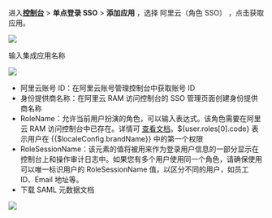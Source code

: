 <IntegrationDetailCard :title="`在 ${$localeConfig.brandName} 中创建应用`">

进入[**控制台**](https://console.authing.cn) > **单点登录 SSO** > **添加应用** ，选择 阿里云（角色 SSO） ，点击获取应用。

![](~@imagesZhCn/integration/aliyun-role-sso/1-1.png)

输入集成应用名称

![](~@imagesZhCn/integration/aliyun-role-sso/1-2.png)

- 阿里云账号 ID：在阿里云账号管理控制台中获取账号 ID
- 身份提供商名称：在阿里云 RAM 访问控制台的 SSO 管理页面创建身份提供商名称
- RoleName：允许当前用户扮演的角色，可以输入表达式。该角色需要在阿里云 RAM 访问控制台中已存在。详情可 [查看文档](https://help.aliyun.com/document_detail/110614.html)。${user.roles[0].code} 表示用户在 {{$localeConfig.brandName}} 中的第一个权限
- RoleSessionName：该元素的值将被用来作为登录用户信息的一部分显示在控制台上和操作审计日志中。如果您有多个用户使用同一个角色，请确保使用可以唯一标识用户的 RoleSessionName 值，以区分不同的用户，如员工 ID、Email 地址等。
- 下载 SAML 元数据文档

![](~@imagesZhCn/integration/aliyun-role-sso/1-3.png)

</IntegrationDetailCard>
